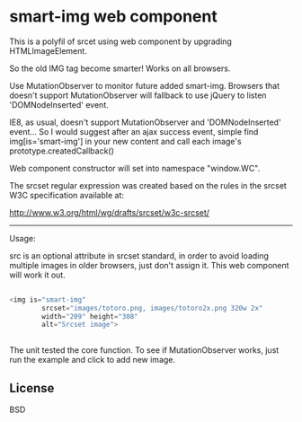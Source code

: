 smart-img web component
=======

This is a polyfil of srcet using web component by upgrading HTMLImageElement.

So the old IMG tag become smarter! Works on all browsers.

Use MutationObserver to monitor future added smart-img. Browsers that doesn't support MutationObserver will fallback to use jQuery to listen 'DOMNodeInserted' event.

IE8, as usual, doesn't support MutationObserver and 'DOMNodeInserted' event... So I would suggest after an ajax success event, simple find img[is='smart-img'] in your new content and call each image's prototype.createdCallback()

Web component constructor will set into namespace "window.WC".

The srcset regular expression was created based on the rules in the srcset W3C specification available at:

http://www.w3.org/html/wg/drafts/srcset/w3c-srcset/

----
Usage:

src is an optional attribute in srcset standard, in order to avoid loading multiple images in older browsers, just don't assign it. 
This web component will work it out.

```javascript
 
<img is="smart-img" 
		srcset="images/totoro.png, images/totoro2x.png 320w 2x" 
		width="209" height="308" 
		alt="Srcset image">
 
```

The unit tested the core function. 
To see if MutationObserver works, just run the example and click to add new image.

License
----

BSD